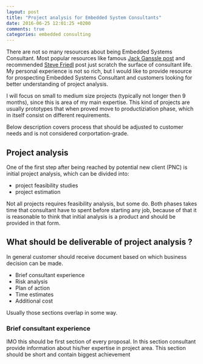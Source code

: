 ```yaml
---
layout: post
title: "Project analysis for Embedded System Consultants"
date: 2016-06-25 12:01:25 +0200
comments: true
categories: embedded consulting
---
```


There are not so many resources about being Embedded Systems Consultant. Most
popular resources like famous [Jack Ganssle
post](http://www.ganssle.com/consulting.htm) and recommended [Steve
Friedl](http://unixwiz.net/techtips/be-consultant.html) post just scratch the
surface of consultant life. My personal experience is not so rich, but I would
like to provide resource for prospecting Embedded Systems Consultant and
customers looking for better understanding of project analysis.

I will focus on small to medium size projects (typically not longer then 9
months), since this is area of my main expertise. This kind of projects are
usually prototypes that when proved move to productiziation phase, which in
itself consist on different requirements.

Below description covers process that should be adjusted to customer needs and
is not considered corportation-grade.

## Project analysis

One of the first step after being reached by potential new client (PNC) is
initial project analysis, which can be divided into:

* project feasibility studies
* project estimation

Not all projects requires feasibility analysis, but some do. Both phases takes
time that consultant have to spent before starting any job, because of that it
is reasonable to think that initial analysis is a product and should be
provided in that form.

## What should be deliverable of project analysis ?

In general customer should receive document based on which business decision
can be made.

* Brief consultant experience
* Risk analysis
* Plan of action
* Time estimates
* Additional cost

Usually those sections overlap in some way.

### Brief consultant experience

IMO this should be first section of every proposal. In this section consultant
provide information about his/her expertise in project area. This section
should be short and contain biggest achievement
